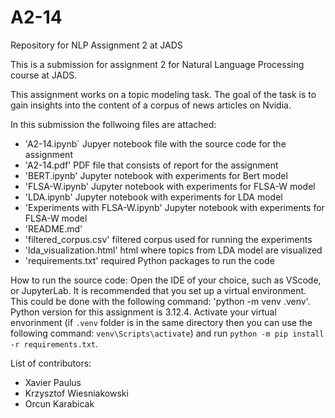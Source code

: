 # A2-14
Repository for NLP Assignment 2 at JADS

This is a submission for assignment 2 for Natural Language Processing course at JADS.

This assignment works on a topic modeling task. The goal of the task is to gain insights into the content of a corpus of news articles on Nvidia.

In this submission the follwoing files are attached:
- 'A2-14.ipynb` Jupyer notebook file with the source code for the assignment
- 'A2-14.pdf' PDF file that consists of report for the assignment
- 'BERT.ipynb' Jupyter notebook with experiments for Bert model
- 'FLSA-W.ipynb' Jupyter notebook with experiments for FLSA-W model
- 'LDA.ipynb' Jupyter notebook with experiments for LDA model
- 'Experiments with FLSA-W.ipynb' Jupyter notebook with experiments for FLSA-W model
- 'README.md'
- 'filtered_corpus.csv' filtered corpus used for running the experiments 
- 'lda_visualization.html' html where topics from LDA model are visualized  
- 'requirements.txt' required Python packages to run the code

How to run the source code:
Open the IDE of your choice, such as VScode, or JupyterLab. 
It is recommended that you set up a virtual environment. This could be done with the following command: 'python -m venv .venv'. Python version for this assignment is 3.12.4.
Activate your virtual envorinment (if `.venv` folder is in the same directory then you can use the following command: `venv\Scripts\activate`) and run `python -m pip install -r requirements.txt`.


List of contributors:
- Xavier Paulus
- Krzysztof Wiesniakowski
- Orcun Karabicak
